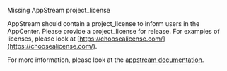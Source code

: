 Missing AppStream project_license

AppStream should contain a project_license to inform users in the AppCenter. Please provide a project_license for release. For examples of licenses, please look at [https://choosealicense.com/](https://choosealicense.com/).

For more information, please look at the
[appstream documentation](https://www.freedesktop.org/software/appstream/docs/chap-Quickstart.html).
